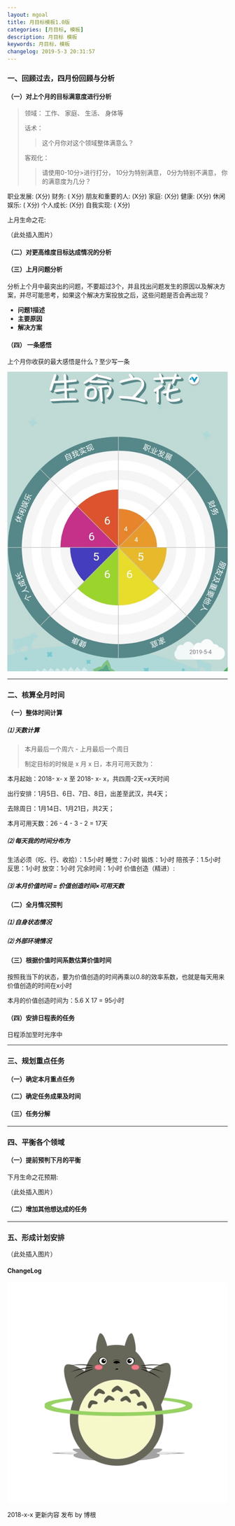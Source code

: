 ```yaml
---
layout: mgoal
title: 月目标模板1.0版
categories: [月目标, 模板]
description: 月目标 模板
keywords: 月目标，模板
changelog: 2019-5-3 20:31:57
---
```


### 一、回顾过去，四月份回顾与分析


#### （一）对上个月的目标满意度进行分析
>领域： 工作、 家庭、 生活、 身体等
>
>话术：
>>这个月你对这个领域整体满意么？
>>
>客观化：
>>请使用0-10分>进行打分， 10分为特别满意， 0分为特别不满意， 你的满意度为几分？

职业发展: (X分)
财务: ( X分)
朋友和重要的人: (X分)
家庭: (X分)
健康: (X分)
休闲娱乐: ( X分)
个人成长: (X分)
自我实现: ( X分)

上月生命之花:

（此处插入图片）

#### （二）对更高维度目标达成情况的分析


#### （三）上月问题分析
分析上个月中最突出的问题，不要超过3个，并且找出问题发生的原因以及解决方案，并尽可能思考，如果这个解决方案投放之后，这些问题是否会再出现？

- **问题1描述**
- **主要原因**
- **解决方案**

#### （四） 一条感悟
上个月你收获的最大感悟是什么？至少写一条

![life-flower](/images/life-flower/190504.jpg)


---

### 二、核算全月时间

#### （一）整体时间计算

##### ⑴ 天数计算

>本月最后一个周六 - 上月最后一个周日
>
>制定目标的时候是 x 月 x 日，本月可用天数为：

本月起始：2018- x- x 至 2018- x- x，共四周-2天=x天时间

出行安排：1月5日、6日、7日、8日，出差至武汉，共4天；

去除周日：1月14日、1月21日，共2天；

本月可用天数：26 - 4 - 3 - 2 = 17天

##### ⑵ 每天我的时间分布为

生活必须（吃、行、收拾）：1.5小时
睡觉：7小时
锻炼：1小时
陪孩子：1.5小时
反思：1小时
放空：1小时
冗余时间：1小时
价值创造（精进）:

##### ⑶ 本月价值时间 = 价值创造时间×可用天数

#### （二）全月情况预判
##### ⑴ 自身状态情况

##### ⑵ 外部环境情况

#### （三）根据价值时间系数估算价值时间

按照我当下的状态，要为价值创造的时间再乘以0.8的效率系数，也就是每天用来价值创造的时间在x小时

本月的价值创造时间为：5.6 X 17 = 95小时

#### （四）安排日程表的任务

日程添加至时光序中


---

### 三、规划重点任务

#### （一）确定本月重点任务

#### （二）确定任务成果及时间

#### （三）任务分解


---

### 四、平衡各个领域

#### （一）提前预判下月的平衡

下月生命之花预期:

（此处插入图片）

#### （二）增加其他想达成的任务


---

### 五、形成计划安排
（此处插入图片）



#### ChangeLog

![life-flower](/images/life-flower/longmao.gif)

2018-x-x 更新内容 发布 by 博根
